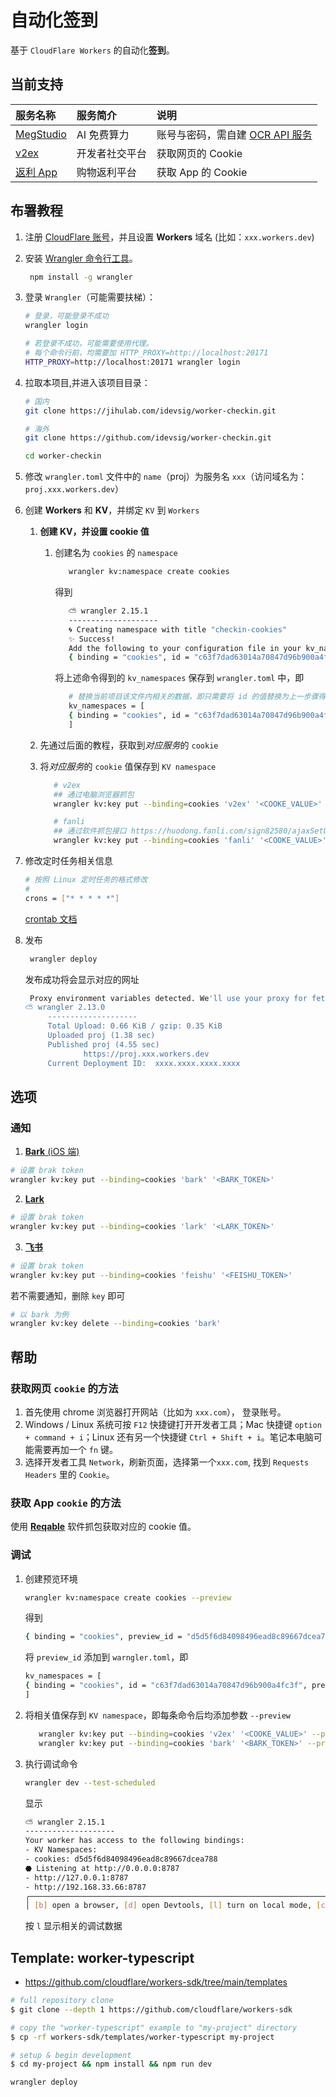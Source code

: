 # 自动化签到

基于 `CloudFlare Workers` 的自动化**签到**。

## 当前支持

| 服务名称                                | 服务简介       | 说明                                                                        |
| :-------------------------------------- | :------------- | :-------------------------------------------------------------------------- |
| [MegStudio](https://studio.brainpp.com) | AI 免费算力    | 账号与密码，需自建 [OCR API 服务](https://github.com/sml2h3/ocr_api_server) |
| [v2ex](https://v2ex.com)                | 开发者社交平台 | 获取网页的 Cookie                                                           |
| [返利 App](https://fanli.com)           | 购物返利平台   | 获取 App 的 Cookie                                                          |

## 布署教程

1. 注册 [CloudFlare 账号](https://www.cloudflare.com/)，并且设置 **Workers** 域名 (比如：`xxx.workers.dev`)

2. 安装 [Wrangler 命令行工具](https://developers.cloudflare.com/workers/wrangler/)。
   ```bash
    npm install -g wrangler
   ```
3. 登录 `Wrangler`（可能需要扶梯）：

   ```bash
   # 登录，可能登录不成功
   wrangler login

   # 若登录不成功，可能需要使用代理。
   # 每个命令行前，均需要加 HTTP_PROXY=http://localhost:20171
   HTTP_PROXY=http://localhost:20171 wrangler login
   ```

4. 拉取本项目,并进入该项目目录：

   ```bash
   # 国内
   git clone https://jihulab.com/idevsig/worker-checkin.git

   # 海外
   git clone https://github.com/idevsig/worker-checkin.git

   cd worker-checkin
   ```

5. 修改 `wrangler.toml` 文件中的 `name`（proj）为服务名 `xxx`（访问域名为：`proj.xxx.workers.dev`）

6. 创建 **Workers** 和 **KV**，并绑定 `KV` 到 `Workers`

   1. **创建 KV，并设置 cookie 值**

      1. 创建名为 `cookies` 的 `namespace`

         ```bash
            wrangler kv:namespace create cookies
         ```

         得到

         ```bash
            ⛅️ wrangler 2.15.1
            --------------------
            🌀 Creating namespace with title "checkin-cookies"
            ✨ Success!
            Add the following to your configuration file in your kv_namespaces array:
            { binding = "cookies", id = "c63f7dad63014a70847d96b900a4fc3f" }
         ```

         将上述命令得到的 `kv_namespaces` 保存到 `wrangler.toml` 中，即

         ```bash
            # 替换当前项目该文件内相关的数据，即只需要将 id 的值替换为上一步骤得到的值
            kv_namespaces = [
            { binding = "cookies", id = "c63f7dad63014a70847d96b900a4fc3f" }
            ]
         ```

   2. 先通过后面的教程，获取到*对应服务*的 `cookie`

   3. 将*对应服务*的 `cookie` 值保存到 `KV namespace`

      ```bash
         # v2ex
         ## 通过电脑浏览器抓包
         wrangler kv:key put --binding=cookies 'v2ex' '<COOKE_VALUE>'

         # fanli
         ## 通过软件抓包接口 https://huodong.fanli.com/sign82580/ajaxSetUserSign ，获取 cookies 值（只需 “PHPSESSID=xxx;” 这部分即可）
         wrangler kv:key put --binding=cookies 'fanli' '<COOKE_VALUE>'
      ```

7. 修改定时任务相关信息

   ```bash
   # 按照 Linux 定时任务的格式修改
   #
   crons = ["* * * * *"]
   ```

   [crontab 文档](https://www.man7.org/linux/man-pages/man5/crontab.5.html)

8. 发布

   ```bash
    wrangler deploy
   ```

   发布成功将会显示对应的网址

   ```bash
    Proxy environment variables detected. We'll use your proxy for fetch requests.
   ⛅️ wrangler 2.13.0
        --------------------
        Total Upload: 0.66 KiB / gzip: 0.35 KiB
        Uploaded proj (1.38 sec)
        Published proj (4.55 sec)
                https://proj.xxx.workers.dev
        Current Deployment ID:  xxxx.xxxx.xxxx.xxxx
   ```

## 选项

### 通知

1. [**Bark** (iOS 端)](https://bark.day.app/)

```bash
# 设置 brak token
wrangler kv:key put --binding=cookies 'bark' '<BARK_TOKEN>'
```

2. [**Lark**](https://open.larksuite.com/document/client-docs/bot-v3/add-custom-bot#756b882f)

```bash
# 设置 brak token
wrangler kv:key put --binding=cookies 'lark' '<LARK_TOKEN>'
```

3. [**飞书**](https://open.feishu.cn/document/client-docs/bot-v3/add-custom-bot#756b882f)

```bash
# 设置 brak token
wrangler kv:key put --binding=cookies 'feishu' '<FEISHU_TOKEN>'
```

若不需要通知，删除 `key` 即可

```bash
# 以 bark 为例
wrangler kv:key delete --binding=cookies 'bark'
```

## 帮助

### 获取网页 `cookie` 的方法

1. 首先使用 chrome 浏览器打开网站（比如为 `xxx.com`）， 登录账号。
2. Windows / Linux 系统可按 `F12` 快捷键打开开发者工具；Mac 快捷键 `option + command + i`；Linux 还有另一个快捷键 `Ctrl + Shift + i`。笔记本电脑可能需要再加一个 `fn` 键。
3. 选择开发者工具 `Network`，刷新页面，选择第一个`xxx.com`, 找到 `Requests Headers` 里的 `Cookie`。

### 获取 App `cookie` 的方法

使用 **[Reqable](https://reqable.com/)** 软件抓包获取对应的 cookie 值。

### 调试

1. 创建预览环境

   ```bash
   wrangler kv:namespace create cookies --preview
   ```

   得到

   ```bash
   { binding = "cookies", preview_id = "d5d5f6d84098496ead8c89667dcea788" }
   ```

   将 `preview_id` 添加到 `warngler.toml`，即

   ```bash
   kv_namespaces = [
   { binding = "cookies", id = "c63f7dad63014a70847d96b900a4fc3f", preview_id = "d5d5f6d84098496ead8c89667dcea788"}
   ]
   ```

2. 将相关值保存到 `KV namespace`，即每条命令后均添加参数 `--preview`

   ```bash
      wrangler kv:key put --binding=cookies 'v2ex' '<COOKE_VALUE>' --preview
      wrangler kv:key put --binding=cookies 'bark' '<BARK_TOKEN>' --preview
   ```

3. 执行调试命令

   ```bash
   wrangler dev --test-scheduled
   ```

   显示

   ```bash
   ⛅️ wrangler 2.15.1
   --------------------
   Your worker has access to the following bindings:
   - KV Namespaces:
   - cookies: d5d5f6d84098496ead8c89667dcea788
   ⬣ Listening at http://0.0.0.0:8787
   - http://127.0.0.1:8787
   - http://192.168.33.66:8787
   ╭──────────────────────────────────────────────────────────────────────────────────────────────────────────────────────────────────────────────────╮
   │ [b] open a browser, [d] open Devtools, [l] turn on local mode, [c] clear console, [x] to exit
   ```

   按 `l` 显示相关的调试数据

## Template: worker-typescript

- https://github.com/cloudflare/workers-sdk/tree/main/templates

```bash
# full repository clone
$ git clone --depth 1 https://github.com/cloudflare/workers-sdk

# copy the "worker-typescript" example to "my-project" directory
$ cp -rf workers-sdk/templates/worker-typescript my-project

# setup & begin development
$ cd my-project && npm install && npm run dev
```

```bash
wrangler deploy
```
